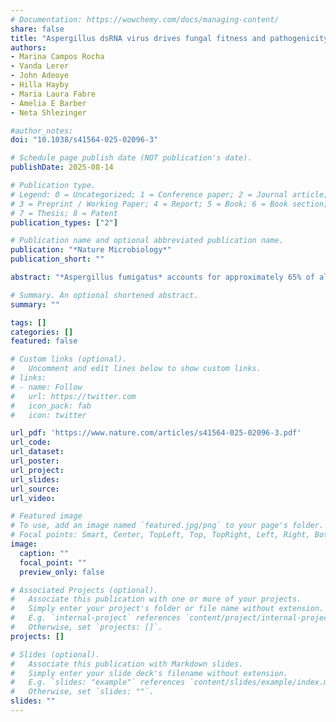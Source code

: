 ```yaml
---
# Documentation: https://wowchemy.com/docs/managing-content/
share: false
title: "Aspergillus dsRNA virus drives fungal fitness and pathogenicity in the mammalian host"
authors:
- Marina Campos Rocha
- Vanda Lerer
- John Adeoye
- Hilla Hayby
- Maria Laura Fabre
- Amelia E Barber
- Neta Shlezinger

#author_notes:
doi: "10.1038/s41564-025-02096-3"

# Schedule page publish date (NOT publication's date).
publishDate: 2025-08-14

# Publication type.
# Legend: 0 = Uncategorized; 1 = Conference paper; 2 = Journal article;
# 3 = Preprint / Working Paper; 4 = Report; 5 = Book; 6 = Book section;
# 7 = Thesis; 8 = Patent
publication_types: ["2"]

# Publication name and optional abbreviated publication name.
publication: "*Nature Microbiology*"
publication_short: ""

abstract: "*Aspergillus fumigatus* accounts for approximately 65% of all invasive fungal infections in humans, with mortality rates from aspergillosis approaching 50%. Fungal virulence in plant pathogenic fungi can be modulated by viruses that infect fungi, also known as mycoviruses. However, their impact on fungal pathogenesis in mammals has remained largely unexplored. Here, utilizing an *A. fumigatus* strain naturally infected with the double-stranded RNA virus, A. fumigatus polymycovirus-1M (AfuPmV-1M), we found that the mycovirus confers a substantial survival advantage to the fungus under oxidative stress, heat stress and within the murine lung. Virus-cured fungal strains exhibited reduced conidiation, melanin production and levels of proteins involved in RNA metabolism and stress response, resulting in diminished fitness and virulence in mice. Finally, antiviral treatment during infection reduced AfuPmV-1M viral load, leading to improved survival in infected mice. Taken together, these data suggest that mycoviruses play an important and often underappreciated role as molecular ‘backseat drivers’ in fungal fitness, stress tolerance and disease progression."

# Summary. An optional shortened abstract.
summary: ""

tags: []
categories: []
featured: false

# Custom links (optional).
#   Uncomment and edit lines below to show custom links.
# links:
# - name: Follow
#   url: https://twitter.com
#   icon_pack: fab
#   icon: twitter

url_pdf: 'https://www.nature.com/articles/s41564-025-02096-3.pdf'
url_code:
url_dataset:
url_poster:
url_project:
url_slides:
url_source:
url_video:

# Featured image
# To use, add an image named `featured.jpg/png` to your page's folder. 
# Focal points: Smart, Center, TopLeft, Top, TopRight, Left, Right, BottomLeft, Bottom, BottomRight.
image:
  caption: ""
  focal_point: ""
  preview_only: false

# Associated Projects (optional).
#   Associate this publication with one or more of your projects.
#   Simply enter your project's folder or file name without extension.
#   E.g. `internal-project` references `content/project/internal-project/index.md`.
#   Otherwise, set `projects: []`.
projects: []

# Slides (optional).
#   Associate this publication with Markdown slides.
#   Simply enter your slide deck's filename without extension.
#   E.g. `slides: "example"` references `content/slides/example/index.md`.
#   Otherwise, set `slides: ""`.
slides: ""
---
```

